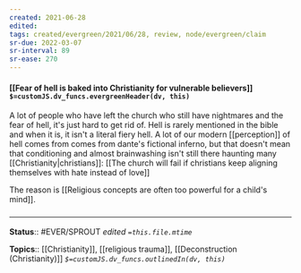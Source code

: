 ```yaml
---
created: 2021-06-28
edited: 
tags: created/evergreen/2021/06/28, review, node/evergreen/claim
sr-due: 2022-03-07
sr-interval: 89
sr-ease: 270
---
```


#### [[Fear of hell is baked into Christianity for vulnerable believers]] `$=customJS.dv_funcs.evergreenHeader(dv, this)`

A lot of people who have left the church who still have nightmares and the fear of hell, it's just hard to get rid of. Hell is rarely mentioned in the bible and when it is, it isn't a literal fiery hell. A lot of our modern [[perception]] of hell comes from comes from dante's fictional inferno, but that doesn't mean that conditioning and almost brainwashing isn't still there haunting many [[Christianity|christians]]: [[The church will fail if christians keep aligning themselves with hate instead of love]]

The reason is [[Religious concepts are often too powerful for a child's mind]].

### <hr class="footnote"/>

**Status**:: #EVER/SPROUT 
*edited `=this.file.mtime`*

**Topics**:: [[Christianity]],  [[religious trauma]], [[Deconstruction (Christianity)]]
*`$=customJS.dv_funcs.outlinedIn(dv, this)`*


